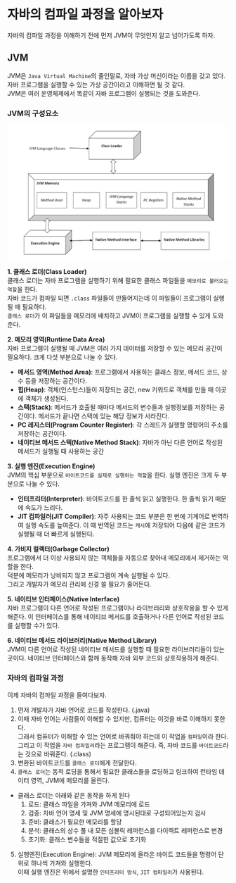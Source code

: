 # 자바의 컴파일 과정을 알아보자
자바의 컴파일 과정을 이해하기 전에 먼저 JVM이 무엇인지 알고 넘어가도록 하자.

## JVM
JVM은 `Java Virtual Machine`의 줄인말로, 자바 가상 머신이라는 이름을 갖고 있다. <br>
자바 프로그램을 실행할 수 있는 가상 공간이라고 이해하면 될 것 같다. <br>
JVM은 여러 운영체제에서 똑같이 자바 프로그램이 실행되는 것을 도와준다.

### JVM의 구성요소
![JVM의 구성요소](image.png)

**1. 클래스 로더(Class Loader)** <br>
클래스 로더는 자바 프로그램을 실행하기 위해 필요한 클래스 파일들을 `메모리로 불러오는 역할`을 한다. <br>
자바 코드가 컴파일 되면 `.class` 파일들이 만들어지는데 이 파일들이 프로그램이 실행될 때 필요하다. <br>
`클래스 로더`가 이 파일들을 메모리에 배치하고 JVM이 프로그램을 실행할 수 있게 도와준다.

**2. 메모리 영역(Runtime Data Area)** <br>
자바 프로그램이 실행될 때 JVM은 여러 가지 데이터를 저장할 수 있는 메모리 공간이 필요하다. 크게 다섯 부분으로 나눌 수 있다.
- **메서드 영역(Method Area)**: 프로그램에서 사용하는 클래스 정보, 메서드 코드, 상수 등을 저장하는 공간이다.
- **힙(Heap)**: 객체(인스턴스)들이 저장되는 공간, new 키워드로 객체를 만들 때 이곳에 객체가 생성된다.
- **스택(Stack)**: 메서드가 호출될 때마다 메서드의 변수들과 실행정보를 저장하는 공간이다. 메서드가 끝나면 스택에 있는 해당 정보가 사라진다.
- **PC 레지스터(Program Counter Register)**: 각 스레드가 실행할 명령어의 주소를 저장하는 공간이다.
- **네이티브 메서드 스택(Native Method Stack)**: 자바가 아닌 다른 언어로 작성된 메서드가 실행될 때 사용하는 공간

**3. 실행 엔진(Execution Engine)** <br>
JVM의 핵심 부분으로 `바이트코드를 실제로 실행하는 역할`을 한다. 실행 엔진은 크게 두 부분으로 나눌 수 있다.
- **인터프리터(Interpreter)**: 바이트코드를 한 줄씩 읽고 실행한다. 한 줄씩 읽기 때문에 속도가 느리다.
- **JIT 컴파일러(JIT Compiler)**: 자주 사용되는 코드 부분은 한 번에 기계어로 번역하여 실행 속도를 높여준다. 이 때 번역된 코드는 `캐시`에 저장되어 다음에 같은 코드가 실행될 때 더 빠르게 실행된다.

**4. 가비지 컬렉터(Garbage Collector)** <br>
프로그램에서 더 이상 사용되지 않는 객체들을 자동으로 찾아내 메모리에서 제거하는 역할을 한다. <br>
덕분에 메모리가 낭비되지 않고 프로그램이 계속 실행될 수 있다. <br>
그리고 개발자가 메모리 관리에 신경 쓸 필요가 줄어든다.

**5. 네이티브 인터페이스(Native Interface)** <br>
자바 프로그램이 다른 언어로 작성된 프로그램이나 라이브러리와 상호작용을 할 수 있게 해준다. 이 인터페이스를 통해 네이티브 메서드를 호출하거나 다른 언어로 작성된 코드를 실행할 수가 있다.

**6. 네이티브 메서드 라이브러리(Native Method Library)** <br>
JVM이 다른 언어로 작성된 네이티브 메서드를 실행할 때 필요한 라이브러리들이 있는 곳이다. 네이티브 인터페이스와 함께 동작해 자바 외부 코드와 상호작용하게 해준다.

### 자바의 컴파일 과정
이제 자바의 컴파일 과정을 들여다보자.

1. 먼저 개발자가 자바 언어로 코드를 작성한다. (.java)
2. 이때 자바 언어는 사람들이 이해할 수 있지만, 컴퓨터는 이것을 바로 이해하지 못한다. <br> 
  그래서 컴퓨터가 이해할 수 있는 언어로 바꿔줘야 하는데 이 작업을 `컴파일`이라 한다. <br>
  그리고 이 작업을 `자바 컴파일러`라는 프로그램이 해준다. 즉, 자바 코드를 `바이트코드`라는 것으로 바꿔준다. (.class)
3. 변환된 바이트코드를 `클래스 로더`에게 전달한다.
4. `클래스 로더`는 동적 로딩을 통해서 필요한 클래스들을 로딩하고 링크하여 런타임 데이터 영역, JVM에 메모리를 올린다.
  - 클래스 로더는 아래와 같은 동작을 하게 된다
    1. 로드: 클래스 파일을 가져와 JVM 메모리에 로드
    2. 검증: 자바 언어 명세 및 JVM 명세에 명시된대로 구성되어있는지 검사
    3. 준비: 클래스가 필요한 메모리를 할당
    4. 분석: 클래스의 상수 풀 내 모든 심볼릭 레퍼런스를 다이렉트 레퍼런스로 변경
    5. 초기화: 클래스 변수들을 적절한 값으로 초기화
5. 실행엔진(Execution Engine): JVM 메모리에 올라온 바이트 코드들을 명령어 단위로 하나씩 가져와 실행한다. <br>
 이때 실행 엔진은 위에서 설명한 `인터프리터 방식`, `JIT 컴파일러`가 사용된다.
